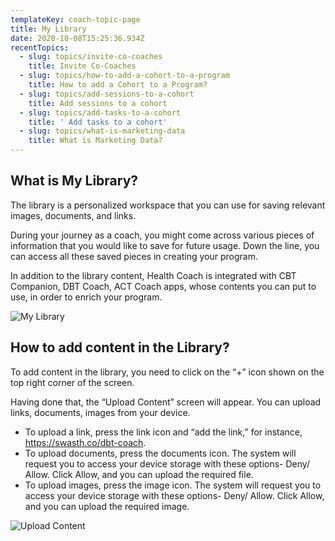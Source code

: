 ```yaml
---
templateKey: coach-topic-page
title: My Library
date: 2020-10-08T15:25:36.934Z
recentTopics:
  - slug: topics/invite-co-coaches
    title: Invite Co-Coaches
  - slug: topics/how-to-add-a-cohort-to-a-program
    title: How to add a Cohort to a Program?
  - slug: topics/add-sessions-to-a-cohort
    title: Add sessions to a cohort
  - slug: topics/add-tasks-to-a-cohort
    title: ' Add tasks to a cohort'
  - slug: topics/what-is-marketing-data
    title: What is Marketing Data?
---
```

## What is My Library?

The library is a personalized workspace that you can use for saving relevant images, documents, and links. 

During your journey as a coach, you might come across various pieces of information that you would like to save for future usage. Down the line, you can access all these saved pieces in creating your program. 

In addition to the library content, Health Coach is integrated with CBT Companion, DBT Coach, ACT Coach apps, whose contents you can put to use, in order to enrich your program.

![My Library](/img/my-library-i.png "My Library")

## How to add content in the Library?

To add content in the library, you need to click on the “+” icon shown on the top right corner of the screen. 

Having done that, the “Upload Content” screen will appear. You can upload links, documents, images from your device. 

* To upload a link, press the link icon and “add the link,” for instance, https://swasth.co/dbt-coach.
* To upload documents, press the documents icon. The system will request you to access your device storage with these options- Deny/ Allow. Click Allow, and you can upload the required file. 
* To upload images, press the image icon. The system will request you to access your device storage with these options- Deny/ Allow. Click Allow, and you can upload the required image.

![Upload Content](/img/upload-content-i.png "Upload Content")

